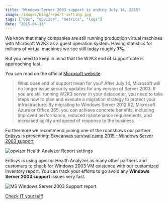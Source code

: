 ```yaml
---
title: "Windows Server 2003 support is ending July 14, 2015"
image: /images/blog/report-setting.jpg
tags: ["Ops", "opvizor", "metrics", "logs"]
date: "2015-04-13"
---
```


We know that many companies are still running production virtual machines with Microsoft W2K3 as a guest operation system. Having statistics for millions of virtual machines we see still today roughly **7%**.

But you need to keep in mind that the W2K3 end of support date is approaching fast.

You can read on the official [Microsoft website](http://www.microsoft.com/en-us/server-cloud/products/windows-server-2003/):

> What does end of support mean for you? After July 14, Microsoft will no longer issue security updates for any version of Server 2003. If you are still running W2K3 server in your datacenter, you need to take steps now to plan and execute a migration strategy to protect your infrastructure. By migrating to Windows Server 2012 R2, Microsoft Azure or Office 365, you can achieve concrete benefits, including improved performance, reduced maintenance requirements, and increased agility and speed of response to the business.

Furthermore we recommend joining one of the roadshows our partner [Entisys](http://www.entisys.com) is presenting: [Skycanvas survival camp 2015 - Windows Server 2003 support](http://www.amd.com/en-us/who-we-are/corporate-information/events/serverresources#.VRA5RKiqC-M.linkedin)

![opvizor Health Analyzer Report settings](/images/blog/report-setting.jpg)

Entisys is using opvizor Health Analyzer as many other partners and customers to check for Windows 2003 VM existence with our customized Inventory report. You can track your efforts to go avoid any **Windows Server 2003 support** issues very fast.

![MS Windows Server 2003 Support report](/images/blog/w2k3eos_report-300x300.jpg)


[Check IT yourself!](https://www.opvizor.com/register/ "Register – Sign up for the #1 VMware Health analyzer")
